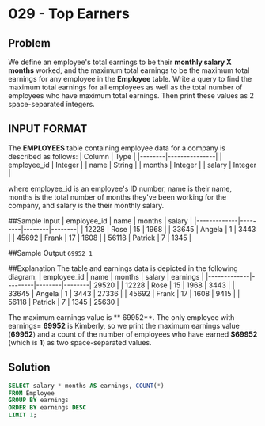 # 029 - Top Earners
## Problem

We define an employee's total earnings to be their **monthly salary X months** worked, and the maximum total earnings to be the maximum 
total earnings for any employee in the **Employee** table. Write a query to find the maximum total earnings for all employees as well as
the total number of employees who have maximum total earnings. Then print these values as 2 space-separated integers.

## INPUT FORMAT

The **EMPLOYEES** table containing employee data for a company is described as follows:
| Column	 | Type          |
|--------|---------------|
| employee_id	   | Integer        |
| name	 | String |
| months	 | Integer  |
| salary	 | Integer  |

where employee_id is an employee's ID number, name is their name, months is the total number of months they've been working for 
the company, and salary is the their monthly salary.

##Sample Input
| employee_id | name    | months | salary |
|-------------|---------|--------|--------|
|    12228    | Rose    | 15     | 1968   |
|    33645  	| Angela  | 1      | 3443   |
|    45692	  | Frank   | 17     | 1608   |
|    56118    | Patrick | 7      | 1345   |

##Sample Output
``69952 1``

##Explanation
The table and earnings data is depicted in the following diagram:
| employee_id | name    | months | salary | earnings |
|-------------|---------|--------|--------| 29520 |
|    12228    | Rose    | 15     | 1968   | 3443 |
|    33645  	| Angela  | 1      | 3443   | 27336 |
|    45692	  | Frank   | 17     | 1608   | 9415 |
|    56118    | Patrick | 7      | 1345   | 25630 |

The maximum earnings value is ** 69952**. The only employee with earnings= **69952**  is Kimberly, so we print the maximum earnings value (**69952**) and a count of the number of employees who have earned **$69952** (which is **1**) as two space-separated values.

## Solution
```sql
SELECT salary * months AS earnings, COUNT(*)
FROM Employee
GROUP BY earnings
ORDER BY earnings DESC
LIMIT 1;
```
